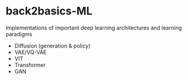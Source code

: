 # back2basics-ML

Implementations of important deep learning architectures and learning paradigms

- Diffusion (generation & policy)
- VAE/VQ-VAE
- VIT
- Transformer
- GAN
